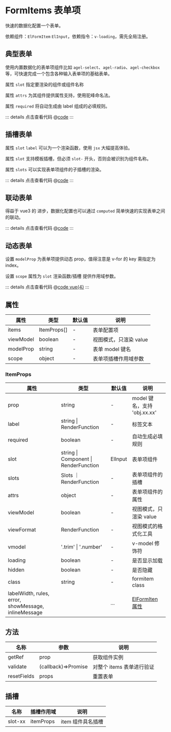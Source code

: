 # FormItems 表单项

快速的数据化配置一个表单。

依赖组件：`ElFormItem` `ElInput`，依赖指令：`v-loading`，需先全局注册。


## 典型表单

使用内置数据化的表单项组件比如 `agel-select`、`agel-radio`、`agel-checkbox`等，可快速完成一个包含各种输入表单项的基础表单。

属性 `slot` 指定要渲染的组件或组件名称

属性 `attrs` 为其组件提供属性支持，使用驼峰命名法。

属性 `required` 将自动生成由 label 组成的必填规则。


<ClientOnly><formItem/></ClientOnly>

::: details 点击查看代码
@[code](@example/formItem.vue)
:::

## 插槽表单

属性 `slot` `label` 可以为一个渲染函数，使用 `jsx` 大幅提高体验。

属性 `slot` 支持模板插槽，但必须 `slot-` 开头，否则会被识别为组件名称。

属性 `slots` 可以实现表单项组件的子插槽的渲染。

<ClientOnly><formSlot/></ClientOnly>

::: details 点击查看代码
@[code](@example/formSlot.vue)
:::

## 联动表单

得益于 vue3 的 进步，数据化配置也可以通过 `computed` 简单快速的实现表单之间的联动。

<ClientOnly><formChain/></ClientOnly>

::: details 点击查看代码
@[code](@example/formChain.vue)
:::


## 动态表单

设置 `modelProp` 为表单项提供动态 prop，值得注意是 v-for 的 key 需指定为 index。

设置 `scope` 属性为 `slot` 渲染函数/插槽 提供作用域参数。

<ClientOnly><formDynamic/></ClientOnly>

::: details 点击查看代码
@[code vue{4}](@example/formDynamic.vue)
:::

## 属性

| 属性 | 类型  | 默认值 | 说明  
| --- | ---   | ---   | --- 
| items | ItemProps[] | - | 表单配置项 
| viewModel | boolean | - | 视图模式，只渲染 value
| modelProp | string | - | 表单 model 键名 
| scope | object | - | 表单项插槽作用域参数 

### ItemProps

| 属性 | 类型  | 默认值 | 说明  
| --- | ---   | ---   | --- 
| prop | string | - | model 键名，支持 'obj.xx.xx' 
| label | string \| RenderFunction | - | 标签文本 
| required | boolean | - | 自动生成必填规则
| slot | string \| Component \| RenderFunction  | ElInput | 表单项组件
| slots | Slots ｜ RenderFunction | - | 表单项组件的插槽
| attrs | object | - | 表单项组件的属性
| viewModel | boolean | - | 视图模式，只渲染 value
| viewFormat | RenderFunction | - | 视图模式的格式化工具
| vmodel | '.trim' \| '.number' | - | v-model 修饰符
| loading | boolean | - | 是否显示加载
| hidden | boolean | - | 是否隐藏
| class  | string   | - | formitem class
| labelWidth, rules, error, showMessage,  inlineMessage  |  | ... |  [ElFormIten 属性](https://element-plus.gitee.io/zh-CN/component/layout.html#col-attributes)|


## 方法

| 名称            | 参数  |   说明                                   | 
| -----------    | ------- | -----------------------------  |
| getRef    | prop  |  获取组件实例        |
| validate  | (callback)=>Promise  | 对整个 items 表单进行验证        |
| resetFields | props | 重置表单

## 插槽

| 名称            | 插槽作用域|   说明                                   | 
| -----------    |   ------- | -----------------------------  |
| slot-xx        | itemProps |  item 组件具名插槽           | 